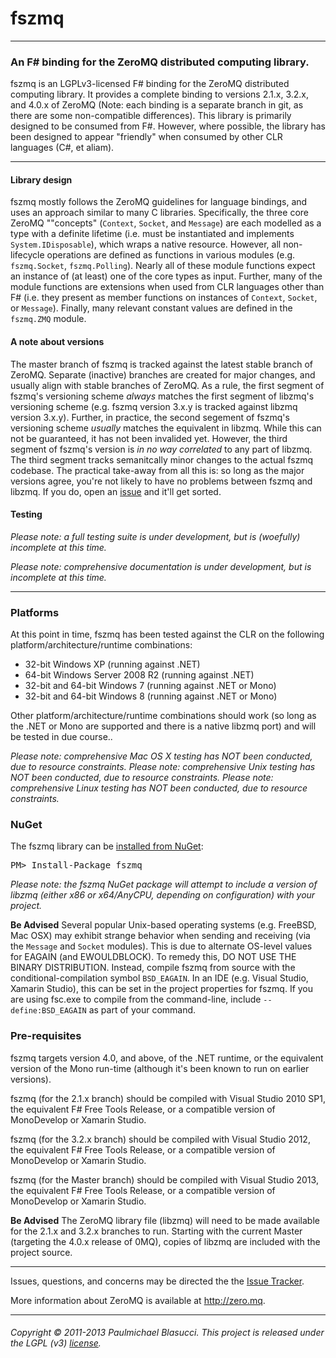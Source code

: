 <!---
This file is part of fszmq.

fszmq is free software: you can redistribute it and/or modify
it under the terms of the GNU Lesser General Public License as published 
by the Free Software Foundation, either version 3 of the License, or
(at your option) any later version.

fszmq is distributed in the hope that it will be useful,
but WITHOUT ANY WARRANTY; without even the implied warranty of
MERCHANTABILITY or FITNESS FOR A PARTICULAR PURPOSE. See the
GNU Lesser General Public License for more details.

You should have received a copy of the GNU Lesser General Public License
along with fszmq. If not, see <http://www.gnu.org/licenses/>.

Copyright (c) 2011-2013 Paulmichael Blasucci
-->
fszmq
=======================

---------------------------------------------------------------------------

### An F# binding for the ZeroMQ distributed computing library.

fszmq is an LGPLv3-licensed F# binding for the ZeroMQ distributed computing library. 
It provides a complete binding to versions 2.1.x, 3.2.x, and 4.0.x of ZeroMQ 
(Note: each binding is a separate branch in git, as there are some non-compatible differences). 
This library is primarily designed to be consumed from F#. However, where possible, the library has been designed 
to appear "friendly" when consumed by other CLR languages (C#, et aliam).

---------------------------------------------------------------------------

#### Library design

fszmq mostly follows the ZeroMQ guidelines for language bindings, and uses an approach similar to many C libraries.
Specifically, the three core ZeroMQ ""concepts" (`Context`, `Socket`, and `Message`) are each modelled as a type 
with a definite lifetime (i.e. must be instantiated and implements `System.IDisposable`), which wraps a native resource.
However, all non-lifecycle operations are defined as functions in various modules (e.g. `fszmq.Socket`, `fszmq.Polling`).
Nearly all of these module functions expect an instance of (at least) one of the core types as input. 
Further, many of the module functions are extensions when used from CLR languages other than F# 
(i.e. they present as member functions on instances of `Context`, `Socket`, or `Message`). 
Finally, many relevant constant values are defined in the `fszmq.ZMQ` module.

#### A note about versions

The master branch of fszmq is tracked against the latest stable branch of ZeroMQ.
Separate (inactive) branches are created for major changes, and usually align with stable branches of ZeroMQ.
As a rule, the first segment of fszmq's versioning scheme _always_ matches the first segment of libzmq's versioning scheme
(e.g. fszmq version 3.x.y is tracked against libzmq version 3.x.y). Further, in practice, the second segement of fszmq's
versioning scheme _usually_ matches the equivalent in libzmq. While this can not be guaranteed, it has not been invalided yet.
However, the third segment of fszmq's version is _in no way correlated_ to any part of libzmq. The third segment tracks 
semanitcally minor changes to the actual fszmq codebase. The practical take-away from all this is: 
so long as the major versions agree, you're not likely to have no problems between fszmq and libzmq. If you do, 
open an [issue](http://github.com/pblasucci/fszmq/issues) and it'll get sorted.

#### Testing

_Please note: a full testing suite is under development, but is (woefully) incomplete at this time._

_Please note: comprehensive documentation is under development, but is incomplete at this time._

---------------------------------------------------------------------------

### Platforms

At this point in time, fszmq has been tested against the CLR on the following platform/architecture/runtime combinations:
* 32-bit Windows XP (running against .NET)
* 64-bit Windows Server 2008 R2 (running against .NET)
* 32-bit and 64-bit Windows 7 (running against .NET or Mono)
* 32-bit and 64-bit Windows 8 (running against .NET or Mono)

Other platform/architecture/runtime combinations should work (so long as the .NET or Mono are supported and 
there is a native libzmq port) and will be tested in due course..

_Please note: comprehensive Mac OS X testing has NOT been conducted, due to resource constraints._
_Please note: comprehensive Unix testing has NOT been conducted, due to resource constraints._
_Please note: comprehensive Linux testing has NOT been conducted, due to resource constraints._

### NuGet

The fszmq library can be [installed from NuGet](https://www.nuget.org/packages/fszmq):

<pre>PM> Install-Package fszmq</pre>

_Please note: the fszmq NuGet package will attempt to include a version of libzmq (either x86 or x64/AnyCPU, 
depending on configuration) with your project._

**Be Advised**
Several popular Unix-based operating systems (e.g. FreeBSD, Mac OSX) may exhibit strange behavior when sending and receiving 
(via the `Message` and `Socket` modules). This is due to alternate OS-level values for EAGAIN (and EWOULDBLOCK). To remedy this,
DO NOT USE THE BINARY DISTRIBUTION. Instead, compile fszmq from source with the conditional-compilation symbol `BSD_EAGAIN`.
In an IDE (e.g. Visual Studio, Xamarin Studio), this can be set in the project properties for fszmq. 
If you are using fsc.exe to compile from the command-line, include `--define:BSD_EAGAIN` as part of your command.

### Pre-requisites

fszmq targets version 4.0, and above, of the .NET runtime, or the equivalent version of the Mono run-time (although it's been known to run on earlier versions). 

fszmq (for the 2.1.x branch) should be compiled with Visual Studio 2010 SP1, 
the equivalent F# Free Tools Release, or a compatible version of MonoDevelop or Xamarin Studio.

fszmq (for the 3.2.x branch) should be compiled with Visual Studio 2012, 
the equivalent F# Free Tools Release, or a compatible version of MonoDevelop or Xamarin Studio.

fszmq (for the Master branch) should be compiled with Visual Studio 2013, 
the equivalent F# Free Tools Release, or a compatible version of MonoDevelop or Xamarin Studio.

**Be Advised** 
The ZeroMQ library file (libzmq) will need to be made available for the 2.1.x and 3.2.x branches to run. 
Starting with the current Master (targeting the 4.0.x release of 0MQ), copies of libzmq are included with the project source.

---------------------------------------------------------------------------

Issues, questions, and concerns may be directed the the [Issue Tracker](http://github.com/pblasucci/fszmq/issues).

More information about ZeroMQ is available at http://zero.mq.

---------------------------------------------------------------------------

###### Copyright &#169; 2011-2013 Paulmichael Blasucci. This project is released under the LGPL (v3) [license](COPYING.lesser).
